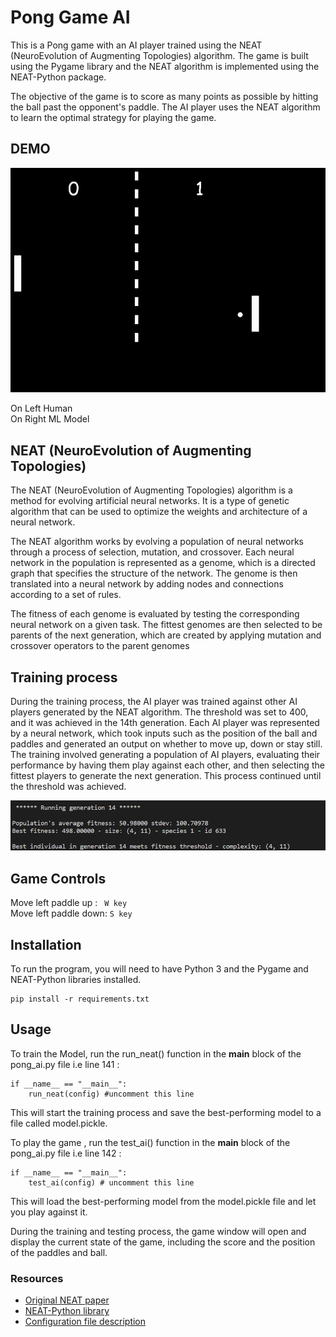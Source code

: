 # Pong Game AI

This is a Pong game with an AI player trained using the NEAT (NeuroEvolution of Augmenting Topologies) algorithm. The game is built using the Pygame library and the NEAT algorithm is implemented using the NEAT-Python package.

The objective of the game is to score as many points as possible by hitting the ball past the opponent's paddle. The AI player uses the NEAT algorithm to learn the optimal strategy for playing the game.

## DEMO

![Game Demo](pongml.gif)

On Left Human <br>
On Right ML Model


## NEAT (NeuroEvolution of Augmenting Topologies)
The NEAT (NeuroEvolution of Augmenting Topologies) algorithm is a method for evolving artificial neural networks. It is a type of genetic algorithm that can be used to optimize the weights and architecture of a neural network.

The NEAT algorithm works by evolving a population of neural networks through a process of selection, mutation, and crossover. Each neural network in the population is represented as a genome, which is a directed graph that specifies the structure of the network. The genome is then translated into a neural network by adding nodes and connections according to a set of rules.

The fitness of each genome is evaluated by testing the corresponding neural network on a given task. The fittest genomes are then selected to be parents of the next generation, which are created by applying mutation and crossover operators to the parent genomes

## Training process
During the training process, the AI player was trained against other AI players generated by the NEAT algorithm. The threshold was set to 400, and it was achieved in the 14th generation. Each AI player was represented by a neural network, which took inputs such as the position of the ball and paddles and generated an output on whether to move up, down or stay still. The training involved generating a population of AI players, evaluating their performance by having them play against each other, and then selecting the fittest players to generate the next generation. This process continued until the threshold was achieved.

![training data](training.png)


## Game Controls
Move left paddle up  :   ```  W key ``` <br>
Move left paddle down: ``` S key ```

## Installation
To run the program, you will need to have Python 3 and the Pygame and NEAT-Python libraries installed.

```
pip install -r requirements.txt
```
## Usage
To train the Model, run the run_neat() function in the __main__ block of the pong_ai.py file i.e line 141 :
```
if __name__ == "__main__":
    run_neat(config) #uncomment this line
```

This will start the training process and save the best-performing model to a file called model.pickle.

To play the game , run the test_ai() function in the __main__ block of the pong_ai.py file i.e line 142 :
```
if __name__ == "__main__":
    test_ai(config) # uncomment this line
```
This will load the best-performing model from the model.pickle file and let you play against it.

During the training and testing process, the game window will open and display the current state of the game, including the score and the position of the paddles and ball.

### Resources
- [Original NEAT paper](https://nn.cs.utexas.edu/downloads/papers/stanley.cec02.pdf)
- [NEAT-Python library](https://neat-python.readthedocs.io/en/latest/)
- [Configuration file description
](https://neat-python.readthedocs.io/en/latest/config_file.html)






